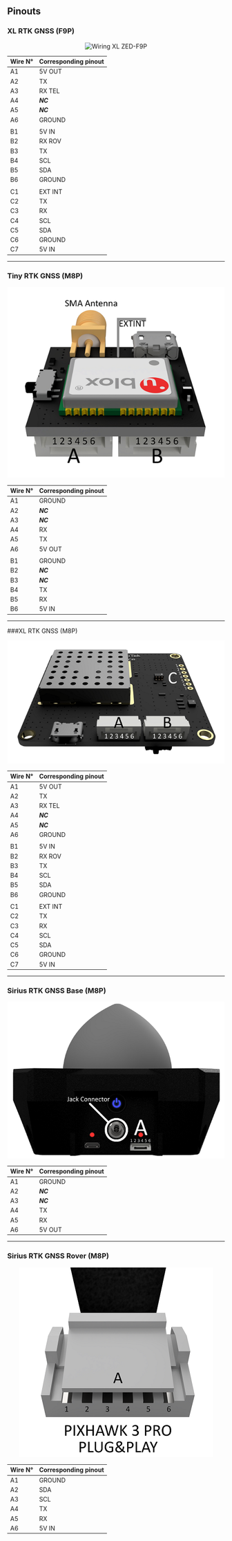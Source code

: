## Pinouts

### XL RTK GNSS (F9P)

<p align="center">
  <img src="./images/XL_F9_A.jpg?raw=true" alt="Wiring XL ZED-F9P"/>
</p>

| Wire N° | Corresponding pinout |
|---------|----------------------|
| A1      | 5V OUT               |
| A2      | TX                   |
| A3      | RX TEL               |
| A4      | _**NC**_             |
| A5      | _**NC**_             |
| A6      | GROUND               |
|         |                      |
| B1      | 5V IN                |
| B2      | RX ROV               |
| B3      | TX                   |
| B4      | SCL                  |
| B5      | SDA                  |
| B6      | GROUND               |
|         |                      |
| C1      | EXT INT              |
| C2      | TX                   |
| C3      | RX                   |
| C4      | SCL                  |
| C5      | SDA                  |
| C6      | GROUND               |
| C7      | 5V IN                |


-----
### Tiny RTK GNSS (M8P)

<p align="center">
  <img src="./images/tinyw.png?raw=true" alt="Wiring tiny"/>
</p>

| Wire N° | Corresponding pinout |
|---------|----------------------|
| A1      | GROUND               |
| A2      | _**NC**_                 |
| A3      | _**NC**_                 |
| A4      | RX                   |
| A5      | TX                   |
| A6      | 5V OUT               |
|         |                      |
| B1      | GROUND               |
| B2      | _**NC**_                 |
| B3      | _**NC**_                 |
| B4      | TX                   |
| B5      | RX                   |
| B6      | 5V IN                |

-----
###XL RTK GNSS (M8P)

<p align="center">
  <img src="./images/xlw.png?raw=true" alt="Wiring XL"/>
</p>

| Wire N° | Corresponding pinout |
|---------|----------------------|
| A1      | 5V OUT               |
| A2      | TX                   |
| A3      | RX TEL               |
| A4      | _**NC**_             |
| A5      | _**NC**_             |
| A6      | GROUND               |
|         |                      |
| B1      | 5V IN                |
| B2      | RX ROV               |
| B3      | TX                   |
| B4      | SCL                  |
| B5      | SDA                  |
| B6      | GROUND               |
|         |                      |
| C1      | EXT INT              |
| C2      | TX                   |
| C3      | RX                   |
| C4      | SCL                  |
| C5      | SDA                  |
| C6      | GROUND               |
| C7      | 5V IN                |

-----
### Sirius RTK GNSS Base (M8P)

<p align="center">
  <img src="./images/basew.png?raw=true" alt="Wiring XXL"/>
</p>

| Wire N° | Corresponding pinout |
|---------|----------------------|
| A1      | GROUND               |
| A2      | _**NC**_             |
| A3      | _**NC**_             |
| A4      | TX                   |
| A5      | RX                   |
| A6      | 5V OUT               |

-----
### Sirius RTK GNSS Rover (M8P)

<p align="center">
  <img src="./images/siriusw.png?raw=true" alt="Wiring Sirius"/>
</p>

| Wire N° | Corresponding pinout |
|---------|----------------------|
| A1      | GROUND               |
| A2      | SDA                  |
| A3      | SCL                  |
| A4      | TX                   |
| A5      | RX                   |
| A6      | 5V IN                |


















